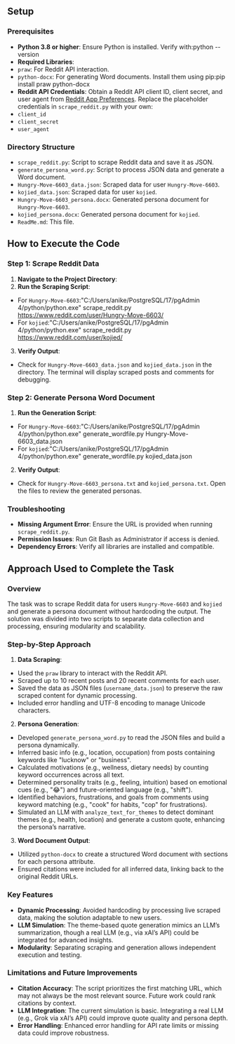## Setup

### Prerequisites
- **Python 3.8 or higher**: Ensure Python is installed. Verify with:python --version
-  **Required Libraries**:
- `praw`: For Reddit API interaction.
- `python-docx`: For generating Word documents.
Install them using pip:pip install praw python-docx
- **Reddit API Credentials**: Obtain a Reddit API client ID, client secret, and user agent from [Reddit App Preferences](https://www.reddit.com/prefs/apps). Replace the placeholder credentials in `scrape_reddit.py` with your own:
- `client_id`
- `client_secret`
- `user_agent`

### Directory Structure
- `scrape_reddit.py`: Script to scrape Reddit data and save it as JSON.
- `generate_persona_word.py`: Script to process JSON data and generate a Word document.
- `Hungry-Move-6603_data.json`: Scraped data for user `Hungry-Move-6603`.
- `kojied_data.json`: Scraped data for user `kojied`.
- `Hungry-Move-6603_persona.docx`: Generated persona document for `Hungry-Move-6603`.
- `kojied_persona.docx`: Generated persona document for `kojied`.
- `ReadMe.md`: This file.

## How to Execute the Code

### Step 1: Scrape Reddit Data
1. **Navigate to the Project Directory**:
2. **Run the Scraping Script**:
- For `Hungry-Move-6603`:"C:/Users/anike/PostgreSQL/17/pgAdmin 4/python/python.exe" scrape_reddit.py https://www.reddit.com/user/Hungry-Move-6603/
- For `kojied`:"C:/Users/anike/PostgreSQL/17/pgAdmin 4/python/python.exe" scrape_reddit.py https://www.reddit.com/user/kojied/
3. **Verify Output**:
- Check for `Hungry-Move-6603_data.json` and `kojied_data.json` in the directory. The terminal will display scraped posts and comments for debugging.

### Step 2: Generate Persona Word Document
1. **Run the Generation Script**:
- For `Hungry-Move-6603`:"C:/Users/anike/PostgreSQL/17/pgAdmin 4/python/python.exe" generate_wordfile.py Hungry-Move-6603_data.json
-  For `kojied`:"C:/Users/anike/PostgreSQL/17/pgAdmin 4/python/python.exe" generate_wordfile.py kojied_data.json
 
2. **Verify Output**:
- Check for `Hungry-Move-6603_persona.txt` and `kojied_persona.txt`. Open the files to review the generated personas.

### Troubleshooting
- **Missing Argument Error**: Ensure the URL is provided when running `scrape_reddit.py`.
- **Permission Issues**: Run Git Bash as Administrator if access is denied.
- **Dependency Errors**: Verify all libraries are installed and compatible.

## Approach Used to Complete the Task

### Overview
The task was to scrape Reddit data for users `Hungry-Move-6603` and `kojied` and generate a persona document without hardcoding the output. The solution was divided into two scripts to separate data collection and processing, ensuring modularity and scalability.

### Step-by-Step Approach
1. **Data Scraping**:
- Used the `praw` library to interact with the Reddit API.
- Scraped up to 10 recent posts and 20 recent comments for each user.
- Saved the data as JSON files (`username_data.json`) to preserve the raw scraped content for dynamic processing.
- Included error handling and UTF-8 encoding to manage Unicode characters.

2. **Persona Generation**:
- Developed `generate_persona_word.py` to read the JSON files and build a persona dynamically.
- Inferred basic info (e.g., location, occupation) from posts containing keywords like "lucknow" or "business".
- Calculated motivations (e.g., wellness, dietary needs) by counting keyword occurrences across all text.
- Determined personality traits (e.g., feeling, intuition) based on emotional cues (e.g., "😂") and future-oriented language (e.g., "shift").
- Identified behaviors, frustrations, and goals from comments using keyword matching (e.g., "cook" for habits, "cop" for frustrations).
- Simulated an LLM with `analyze_text_for_themes` to detect dominant themes (e.g., health, location) and generate a custom quote, enhancing the persona’s narrative.

3. **Word Document Output**:
- Utilized `python-docx` to create a structured Word document with sections for each persona attribute.
- Ensured citations were included for all inferred data, linking back to the original Reddit URLs.

### Key Features
- **Dynamic Processing**: Avoided hardcoding by processing live scraped data, making the solution adaptable to new users.
- **LLM Simulation**: The theme-based quote generation mimics an LLM’s summarization, though a real LLM (e.g., via xAI’s API) could be integrated for advanced insights.
- **Modularity**: Separating scraping and generation allows independent execution and testing.

### Limitations and Future Improvements
- **Citation Accuracy**: The script prioritizes the first matching URL, which may not always be the most relevant source. Future work could rank citations by context.
- **LLM Integration**: The current simulation is basic. Integrating a real LLM (e.g., Grok via xAI’s API) could improve quote quality and persona depth.
- **Error Handling**: Enhanced error handling for API rate limits or missing data could improve robustness.

